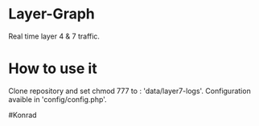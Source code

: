 # Layer-Graph
Real time layer 4 & 7 traffic. 
# How to use it
Clone repository and set chmod 777 to : 'data/layer7-logs'.
Configuration avaible in 'config/config.php'.

#Konrad
